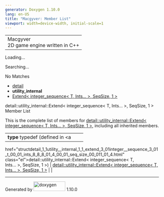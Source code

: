 ```yaml
---
generator: Doxygen 1.10.0
lang: en-US
title: "Macgyver: Member List"
viewport: width=device-width, initial-scale=1
---
```


<div id="top">

<div id="titlearea">

<table data-cellspacing="0" data-cellpadding="0">
<colgroup>
<col style="width: 100%" />
</colgroup>
<tbody>
<tr id="projectrow" class="odd">
<td id="projectalign"><div id="projectname">
Macgyver
</div>
<div id="projectbrief">
2D game engine written in C++
</div></td>
</tr>
</tbody>
</table>

</div>

<div id="main-nav">

</div>

<div id="MSearchSelectWindow"
onmouseover="return searchBox.OnSearchSelectShow()"
onmouseout="return searchBox.OnSearchSelectHide()"
onkeydown="return searchBox.OnSearchSelectKey(event)">

</div>

<div id="MSearchResultsWindow">

<div id="MSearchResults">

<div class="SRPage">

<div id="SRIndex">

<div id="SRResults">

</div>

<div id="Loading" class="SRStatus">

Loading...

</div>

<div id="Searching" class="SRStatus">

Searching...

</div>

<div id="NoMatches" class="SRStatus">

No Matches

</div>

</div>

</div>

</div>

</div>

<div id="nav-path" class="navpath">

- <a href="namespacedetail.html" class="el">detail</a>
- **utility_internal**
- <a
  href="structdetail_1_1utility__internal_1_1_extend_3_01integer__sequence_3_01_t_00_01_ints_8_8_8_01_4_00_01_seq_size_00_011_01_4.html"
  class="el">Extend&lt; integer_sequence&lt; T, Ints... &gt;, SeqSize, 1
  &gt;</a>

</div>

</div>

<div class="header">

<div class="headertitle">

<div class="title">

detail::utility_internal::Extend\< integer_sequence\< T, Ints... \>,
SeqSize, 1 \> Member List

</div>

</div>

</div>

<div class="contents">

This is the complete list of members for <a
href="structdetail_1_1utility__internal_1_1_extend_3_01integer__sequence_3_01_t_00_01_ints_8_8_8_01_4_00_01_seq_size_00_011_01_4.html"
class="el">detail::utility_internal::Extend&lt; integer_sequence&lt; T,
Ints... &gt;, SeqSize, 1 &gt;</a>, including all inherited members.

|                                                                                                                                        |                                                                                                                                        |     |
|----------------------------------------------------------------------------------------------------------------------------------------|----------------------------------------------------------------------------------------------------------------------------------------|-----|
| **type** typedef (defined in <a                                                                                                        
 href="structdetail_1_1utility__internal_1_1_extend_3_01integer__sequence_3_01_t_00_01_ints_8_8_8_01_4_00_01_seq_size_00_011_01_4.html"  
 class="el">detail::utility_internal::Extend&lt; integer_sequence&lt; T,                                                                 
 Ints... &gt;, SeqSize, 1 &gt;</a>)                                                                                                      | <a                                                                                                                                     
                                                                                                                                          href="structdetail_1_1utility__internal_1_1_extend_3_01integer__sequence_3_01_t_00_01_ints_8_8_8_01_4_00_01_seq_size_00_011_01_4.html"  
                                                                                                                                          class="el">detail::utility_internal::Extend&lt; integer_sequence&lt; T,                                                                 
                                                                                                                                          Ints... &gt;, SeqSize, 1 &gt;</a>                                                                                                       |     |

</div>

------------------------------------------------------------------------

<span class="small">Generated
by [<img src="doxygen.svg" class="footer" width="104" height="31"
alt="doxygen" />](https://www.doxygen.org/index.html) 1.10.0</span>
